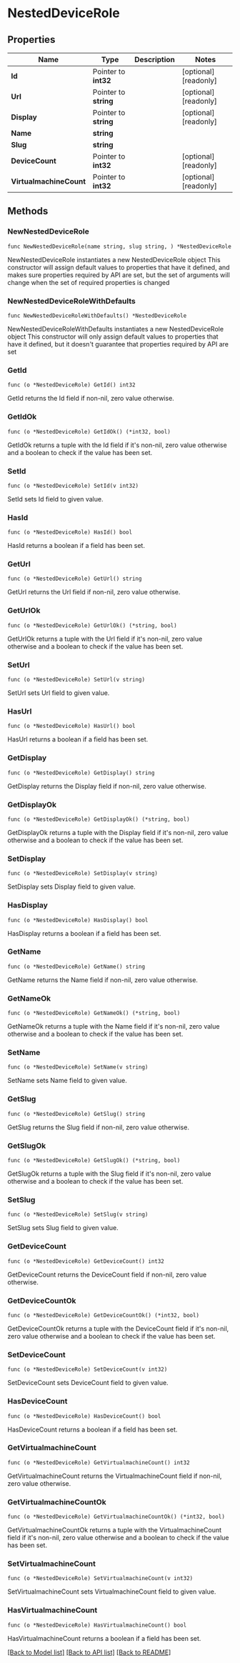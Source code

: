# NestedDeviceRole

## Properties

Name | Type | Description | Notes
------------ | ------------- | ------------- | -------------
**Id** | Pointer to **int32** |  | [optional] [readonly] 
**Url** | Pointer to **string** |  | [optional] [readonly] 
**Display** | Pointer to **string** |  | [optional] [readonly] 
**Name** | **string** |  | 
**Slug** | **string** |  | 
**DeviceCount** | Pointer to **int32** |  | [optional] [readonly] 
**VirtualmachineCount** | Pointer to **int32** |  | [optional] [readonly] 

## Methods

### NewNestedDeviceRole

`func NewNestedDeviceRole(name string, slug string, ) *NestedDeviceRole`

NewNestedDeviceRole instantiates a new NestedDeviceRole object
This constructor will assign default values to properties that have it defined,
and makes sure properties required by API are set, but the set of arguments
will change when the set of required properties is changed

### NewNestedDeviceRoleWithDefaults

`func NewNestedDeviceRoleWithDefaults() *NestedDeviceRole`

NewNestedDeviceRoleWithDefaults instantiates a new NestedDeviceRole object
This constructor will only assign default values to properties that have it defined,
but it doesn't guarantee that properties required by API are set

### GetId

`func (o *NestedDeviceRole) GetId() int32`

GetId returns the Id field if non-nil, zero value otherwise.

### GetIdOk

`func (o *NestedDeviceRole) GetIdOk() (*int32, bool)`

GetIdOk returns a tuple with the Id field if it's non-nil, zero value otherwise
and a boolean to check if the value has been set.

### SetId

`func (o *NestedDeviceRole) SetId(v int32)`

SetId sets Id field to given value.

### HasId

`func (o *NestedDeviceRole) HasId() bool`

HasId returns a boolean if a field has been set.

### GetUrl

`func (o *NestedDeviceRole) GetUrl() string`

GetUrl returns the Url field if non-nil, zero value otherwise.

### GetUrlOk

`func (o *NestedDeviceRole) GetUrlOk() (*string, bool)`

GetUrlOk returns a tuple with the Url field if it's non-nil, zero value otherwise
and a boolean to check if the value has been set.

### SetUrl

`func (o *NestedDeviceRole) SetUrl(v string)`

SetUrl sets Url field to given value.

### HasUrl

`func (o *NestedDeviceRole) HasUrl() bool`

HasUrl returns a boolean if a field has been set.

### GetDisplay

`func (o *NestedDeviceRole) GetDisplay() string`

GetDisplay returns the Display field if non-nil, zero value otherwise.

### GetDisplayOk

`func (o *NestedDeviceRole) GetDisplayOk() (*string, bool)`

GetDisplayOk returns a tuple with the Display field if it's non-nil, zero value otherwise
and a boolean to check if the value has been set.

### SetDisplay

`func (o *NestedDeviceRole) SetDisplay(v string)`

SetDisplay sets Display field to given value.

### HasDisplay

`func (o *NestedDeviceRole) HasDisplay() bool`

HasDisplay returns a boolean if a field has been set.

### GetName

`func (o *NestedDeviceRole) GetName() string`

GetName returns the Name field if non-nil, zero value otherwise.

### GetNameOk

`func (o *NestedDeviceRole) GetNameOk() (*string, bool)`

GetNameOk returns a tuple with the Name field if it's non-nil, zero value otherwise
and a boolean to check if the value has been set.

### SetName

`func (o *NestedDeviceRole) SetName(v string)`

SetName sets Name field to given value.


### GetSlug

`func (o *NestedDeviceRole) GetSlug() string`

GetSlug returns the Slug field if non-nil, zero value otherwise.

### GetSlugOk

`func (o *NestedDeviceRole) GetSlugOk() (*string, bool)`

GetSlugOk returns a tuple with the Slug field if it's non-nil, zero value otherwise
and a boolean to check if the value has been set.

### SetSlug

`func (o *NestedDeviceRole) SetSlug(v string)`

SetSlug sets Slug field to given value.


### GetDeviceCount

`func (o *NestedDeviceRole) GetDeviceCount() int32`

GetDeviceCount returns the DeviceCount field if non-nil, zero value otherwise.

### GetDeviceCountOk

`func (o *NestedDeviceRole) GetDeviceCountOk() (*int32, bool)`

GetDeviceCountOk returns a tuple with the DeviceCount field if it's non-nil, zero value otherwise
and a boolean to check if the value has been set.

### SetDeviceCount

`func (o *NestedDeviceRole) SetDeviceCount(v int32)`

SetDeviceCount sets DeviceCount field to given value.

### HasDeviceCount

`func (o *NestedDeviceRole) HasDeviceCount() bool`

HasDeviceCount returns a boolean if a field has been set.

### GetVirtualmachineCount

`func (o *NestedDeviceRole) GetVirtualmachineCount() int32`

GetVirtualmachineCount returns the VirtualmachineCount field if non-nil, zero value otherwise.

### GetVirtualmachineCountOk

`func (o *NestedDeviceRole) GetVirtualmachineCountOk() (*int32, bool)`

GetVirtualmachineCountOk returns a tuple with the VirtualmachineCount field if it's non-nil, zero value otherwise
and a boolean to check if the value has been set.

### SetVirtualmachineCount

`func (o *NestedDeviceRole) SetVirtualmachineCount(v int32)`

SetVirtualmachineCount sets VirtualmachineCount field to given value.

### HasVirtualmachineCount

`func (o *NestedDeviceRole) HasVirtualmachineCount() bool`

HasVirtualmachineCount returns a boolean if a field has been set.


[[Back to Model list]](../README.md#documentation-for-models) [[Back to API list]](../README.md#documentation-for-api-endpoints) [[Back to README]](../README.md)


